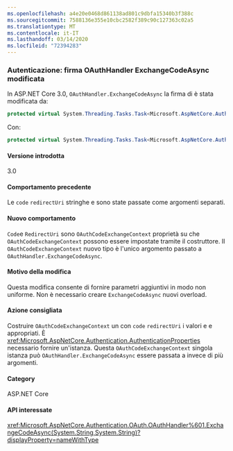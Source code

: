 ```yaml
---
ms.openlocfilehash: a4e20e0468d861138ad801c9dbfa15340b3f388c
ms.sourcegitcommit: 7588136e355e10cbc2582f389c90c127363c02a5
ms.translationtype: MT
ms.contentlocale: it-IT
ms.lasthandoff: 03/14/2020
ms.locfileid: "72394283"
---
```

### <a name="authentication-oauthhandler-exchangecodeasync-signature-changed"></a>Autenticazione: firma OAuthHandler ExchangeCodeAsync modificata

In ASP.NET Core 3.0, `OAuthHandler.ExchangeCodeAsync` la firma di è stata modificata da:

```csharp
protected virtual System.Threading.Tasks.Task<Microsoft.AspNetCore.Authentication.OAuth.OAuthTokenResponse> ExchangeCodeAsync(string code, string redirectUri) { throw null; }
```

Con:

```csharp
protected virtual System.Threading.Tasks.Task<Microsoft.AspNetCore.Authentication.OAuth.OAuthTokenResponse> ExchangeCodeAsync(Microsoft.AspNetCore.Authentication.OAuth.OAuthCodeExchangeContext context) { throw null; }
```

#### <a name="version-introduced"></a>Versione introdotta

3.0

#### <a name="old-behavior"></a>Comportamento precedente

Le `code` `redirectUri` stringhe e sono state passate come argomenti separati.

#### <a name="new-behavior"></a>Nuovo comportamento

`Code`e `RedirectUri` sono `OAuthCodeExchangeContext` proprietà su che `OAuthCodeExchangeContext` possono essere impostate tramite il costruttore. Il `OAuthCodeExchangeContext` nuovo tipo è l'unico argomento passato a `OAuthHandler.ExchangeCodeAsync`.

#### <a name="reason-for-change"></a>Motivo della modifica

Questa modifica consente di fornire parametri aggiuntivi in modo non uniforme. Non è necessario creare `ExchangeCodeAsync` nuovi overload.

#### <a name="recommended-action"></a>Azione consigliata

Costruire `OAuthCodeExchangeContext` un con `code` `redirectUri` i valori e e appropriati. È <xref:Microsoft.AspNetCore.Authentication.AuthenticationProperties> necessario fornire un'istanza. Questa `OAuthCodeExchangeContext` singola istanza può `OAuthHandler.ExchangeCodeAsync` essere passata a invece di più argomenti.

#### <a name="category"></a>Category

ASP.NET Core

#### <a name="affected-apis"></a>API interessate

<xref:Microsoft.AspNetCore.Authentication.OAuth.OAuthHandler%601.ExchangeCodeAsync(System.String,System.String)?displayProperty=nameWithType>

<!--

#### Affected APIs

`M:Microsoft.AspNetCore.Authentication.OAuth.OAuthHandler`1.ExchangeCodeAsync(System.String,System.String)`

-->
